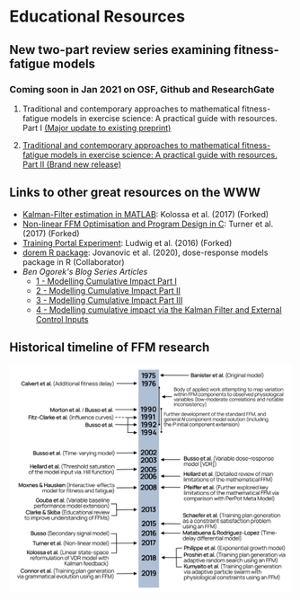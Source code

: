 # Educational Resources

## New two-part review series examining fitness-fatigue models
### Coming soon in Jan 2021 on OSF, Github and ResearchGate

1. Traditional and contemporary approaches to mathematical fitness-fatigue models in exercise science: A practical guide with resources. Part I [(Major update to existing preprint)](https://osf.io/preprints/sportrxiv/ap75j/)

2. [Traditional and contemporary approaches to mathematical fitness-fatigue models in exercise science: A practical guide with resources. Part II (Brand new release)](https://osf.io/preprints/sportrxiv/5qgc2/)

## Links to other great resources on the WWW
- [Kalman-Filter estimation in MATLAB](https://github.com/bsh2/Kalman-Fitness-Fatigue): Kolossa et al. (2017) (Forked)
- [Non-linear FFM Optimisation and Program Design in C](https://github.com/bsh2/nl_perf_model_opt): Turner et al. (2017) (Forked)
- [Training Portal Experiment](https://github.com/bsh2/traipor): Ludwig et al. (2016) (Forked)
- [dorem R package](https://dorem.net): Jovanovic et al. (2020), dose-response models package in R (Collaborator)
- *Ben Ogorek's Blog Series Articles*
  - [1 - Modelling Cumulative Impact Part I](https://towardsdatascience.com/modeling-cumulative-impact-part-i-f7ef490ed5e3) 
  - [2 - Modelling Cumulative Impact Part II](https://towardsdatascience.com/modeling-cumulative-impact-part-ii-2bf65db3bb98)
  - [3 - Modelling Cumulative Impact Part III](https://towardsdatascience.com/modeling-cumulative-impact-part-iii-1b216273b499)
  - [4 - Modelling cumulative impact via the Kalman Filter and External Control Inputs](https://towardsdatascience.com/the-kalman-filter-and-external-control-inputs-70ea6bcbc55f)

## Historical timeline of FFM research

![Historical timeline](misc/Historical%20timeline.jpg)